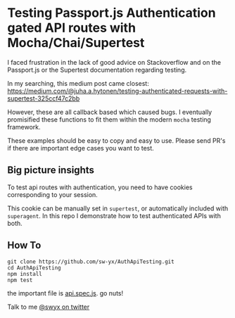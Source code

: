 # Testing Passport.js Authentication gated API routes with Mocha/Chai/Supertest

I faced frustration in the lack of good advice on Stackoverflow and on the Passport.js or the Supertest documentation regarding testing.

In my searching, this medium post came closest: <https://medium.com/@juha.a.hytonen/testing-authenticated-requests-with-supertest-325ccf47c2bb>

However, these are all callback based which caused bugs. I eventually promisified these functions to fit them within the modern `mocha` testing framework.

These examples should be easy to copy and easy to use. Please send PR's if there are important edge cases you want to test.

## Big picture insights

To test api routes with authentication, you need to have cookies corresponding to your session.

This cookie can be manually set in `supertest`, or automatically included with `superagent`. In this repo I demonstrate how to test authenticated APIs with both.

## How To

```
git clone https://github.com/sw-yx/AuthApiTesting.git
cd AuthApiTesting
npm install
npm test
```

the important file is [api.spec.js](https://github.com/sw-yx/AuthApiTesting/blob/master/api.spec.js). go nuts!

Talk to me [@swyx on twitter](http://twitter.com/swyx)
